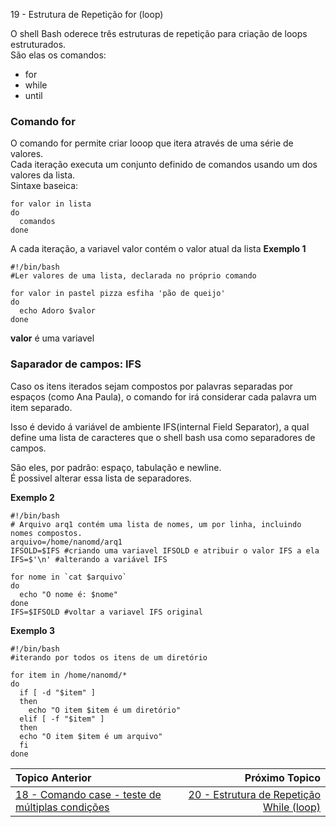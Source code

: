 19 - Estrutura de Repetição for (loop)

O shell Bash oderece três estruturas de repetição para criação de loops estruturados.  
São elas os comandos:  
- for
- while
- until  

### Comando for  
O comando for permite criar looop que itera através de uma série de valores.  
Cada iteração executa um conjunto definido de comandos usando um dos valores da lista.  
Sintaxe baseica:  
```
for valor in lista
do
  comandos
done
```
A cada iteração, a variavel valor contém o valor atual da lista
**Exemplo 1**
```
#!/bin/bash
#Ler valores de uma lista, declarada no próprio comando  

for valor in pastel pizza esfiha 'pão de queijo'
do
  echo Adoro $valor
done
```
**valor** é uma variavel

### Saparador de campos: IFS
Caso os itens iterados sejam compostos por palavras separadas por espaços (como Ana Paula), o comando for irá considerar cada palavra um item separado.  

Isso é devido á variável de ambiente IFS(internal Field Separator), a qual define uma lista de caracteres que o shell bash usa como separadores de campos.  

São eles, por padrão: espaço, tabulação e newline.  
É possivel alterar essa lista de separadores.  

**Exemplo 2**
```
#!/bin/bash
# Arquivo arq1 contém uma lista de nomes, um por linha, incluindo nomes compostos.
arquivo=/home/nanomd/arq1
IFSOLD=$IFS #criando uma variavel IFSOLD e atribuir o valor IFS a ela
IFS=$'\n' #alterando a variável IFS

for nome in `cat $arquivo`
do
  echo "O nome é: $nome"
done
IFS=$IFSOLD #voltar a variavel IFS original
```
**Exemplo 3**
```
#!/bin/bash
#iterando por todos os itens de um diretório

for item in /home/nanomd/*
do
  if [ -d "$item" ]
  then
    echo "O item $item é um diretório"
  elif [ -f "$item" ]
  then
  echo "O item $item é um arquivo"
  fi
done
```

|Topico Anterior|Próximo Topico|
|:---|---:|
|[18 - Comando case - teste de múltiplas condições](ComCaseTestMultiCond.md)|[20 - Estrutura de Repetição While (loop)](RepeticaoWhile.md)|